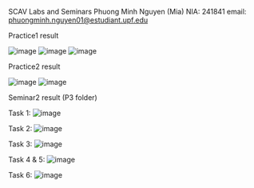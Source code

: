 SCAV Labs and Seminars
Phuong Minh Nguyen (Mia)
NIA: 241841
email: phuongminh.nguyen01@estudiant.upf.edu

Practice1 result

![image](https://github.com/Mia0311/SCAV/assets/92045687/923eb99e-3723-4c1c-8fb7-74ba6f9da174)
![image](https://github.com/Mia0311/SCAV/assets/92045687/00752b3a-0abd-45aa-b918-0483ec22ddd4)
![image](https://github.com/Mia0311/SCAV/assets/92045687/ad1fd7a8-8357-47b7-8392-e7a5e2f15e37)


Practice2 result

![image](https://github.com/Mia0311/SCAV/assets/92045687/8b83165e-39d3-4151-96b5-7a73994c269e)
![image](https://github.com/Mia0311/SCAV/assets/92045687/106412d7-caa8-4b53-a355-6111befb6fe6)

Seminar2 result (P3 folder)

Task 1: ![image](https://github.com/Mia0311/SCAV/assets/92045687/38ad71b6-5f44-45f0-98d6-9beeb4985bd2)

Task 2: ![image](https://github.com/Mia0311/SCAV/assets/92045687/598d66b8-c349-4a20-bd69-aecc2bf528ec)

Task 3: ![image](https://github.com/Mia0311/SCAV/assets/92045687/b572f152-f4ff-4bcf-8daf-e1e4df659883)

Task 4 & 5: ![image](https://github.com/Mia0311/SCAV/assets/92045687/3b5f7905-e60e-486d-9e90-1ad0e60a70ac)

Task 6: ![image](https://github.com/Mia0311/SCAV/assets/92045687/67e0a38c-661f-4f7f-a3c7-e795893f6e5a)




